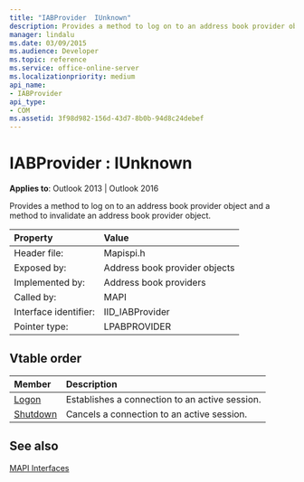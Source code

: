 ```yaml
---
title: "IABProvider  IUnknown"
description: Provides a method to log on to an address book provider object and a method to invalidate an address book provider object.
manager: lindalu
ms.date: 03/09/2015
ms.audience: Developer
ms.topic: reference
ms.service: office-online-server
ms.localizationpriority: medium
api_name:
- IABProvider
api_type:
- COM
ms.assetid: 3f98d982-156d-43d7-8b0b-94d8c24debef
---
```


# IABProvider : IUnknown

  
  
**Applies to**: Outlook 2013 | Outlook 2016 
  
Provides a method to log on to an address book provider object and a method to invalidate an address book provider object.
  
|Property |Value |
|:-----|:-----|
|Header file:  <br/> |Mapispi.h  <br/> |
|Exposed by:  <br/> |Address book provider objects  <br/> |
|Implemented by:  <br/> |Address book providers  <br/> |
|Called by:  <br/> |MAPI  <br/> |
|Interface identifier:  <br/> |IID_IABProvider  <br/> |
|Pointer type:  <br/> |LPABPROVIDER  <br/> |
   
## Vtable order

|Member |Description |
|:-----|:-----|
|[Logon](iabprovider-logon.md) <br/> |Establishes a connection to an active session. |
|[Shutdown](iabprovider-shutdown.md) <br/> |Cancels a connection to an active session. |
   
## See also



[MAPI Interfaces](mapi-interfaces.md)

